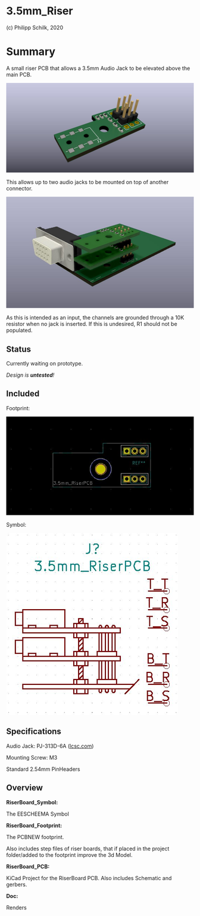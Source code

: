 # 3.5mm_Riser

(c) Philipp Schilk, 2020


# Summary
A small riser PCB that allows a 3.5mm Audio Jack to be elevated above the main PCB.

![Riser PCB](https://raw.githubusercontent.com/TheSchilk/3.5mm_RiserPCB/master/Doc/pcb_render.jpg)

This allows up to two audio jacks to be mounted on top of another connector.

![Example Setup](https://raw.githubusercontent.com/TheSchilk/3.5mm_RiserPCB/master/Doc/example_setup.jpg)

As this is intended as an input, the channels are grounded through a 10K resistor when no jack is inserted.
If this is undesired, R1 should not be populated.

## Status
Currently waiting on prototype.

*Design is **untested**!*

## Included

Footprint:

![Footprint](https://raw.githubusercontent.com/TheSchilk/3.5mm_RiserPCB/master/Doc/Footprint.jpg)


Symbol:

![Symbol](https://raw.githubusercontent.com/TheSchilk/3.5mm_RiserPCB/master/Doc/SchematicSymbol.jpg)


## Specifications

Audio Jack: PJ-313D-6A ([lcsc.com](https://lcsc.com/product-detail/Audio-Video-Connectors_Korean-Hroparts-Elec-PJ-313D-6A_C95463.html))

Mounting Screw: M3

Standard 2.54mm PinHeaders

## Overview

**RiserBoard_Symbol:**

The EESCHEEMA Symbol

**RiserBoard_Footprint:**

The PCBNEW footprint.
	
Also includes step files of riser boards, that if placed in the project folder/added to the footprint
improve the 3d Model.

**RiserBoard_PCB:**

KiCad Project for the RiserBoard PCB.
Also includes Schematic and gerbers.

**Doc:**

Renders
